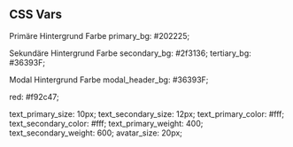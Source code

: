 ## CSS Vars 

Primäre Hintergrund Farbe 
primary_bg: #202225;

Sekundäre Hintergrund Farbe
secondary_bg: #2f3136;
tertiary_bg: #36393F;

Modal Hintergrund Farbe
modal_header_bg: #36393F;


red: #f92c47;


text_primary_size: 10px;
text_secondary_size: 12px;
text_primary_color: #fff;
text_secondary_color: #fff;
text_primary_weight: 400;
text_secondary_weight: 600;
avatar_size: 20px;